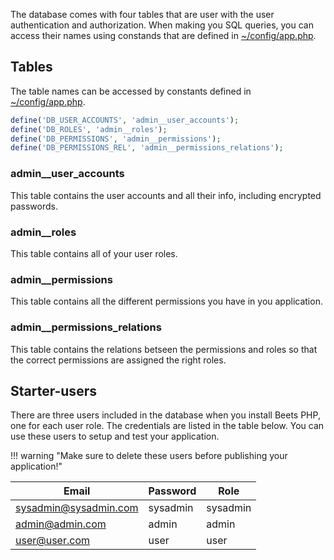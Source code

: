 The database comes with four tables that are user with the user authentication and authorization. When making you SQL queries, you can access their names using constands that are defined in [~/config/app.php](../configuration/app.md).

## Tables

The table names can be accessed by constants defined in [~/config/app.php](../configuration/app.md).

```php
define('DB_USER_ACCOUNTS', 'admin__user_accounts');
define('DB_ROLES', 'admin__roles');
define('DB_PERMISSIONS', 'admin__permissions');
define('DB_PERMISSIONS_REL', 'admin__permissions_relations');
```

### admin__user_accounts

This table contains the user accounts and all their info, including encrypted passwords.

### admin__roles

This table contains all of your user roles.

### admin__permissions

This table contains all the different permissions you have in you application.

### admin__permissions_relations

This table contains the relations betseen the permissions and roles so that the correct permissions are assigned the right roles.	

## Starter-users

There are three users included in the database when you install Beets PHP, one for each user role. The credentials are listed in the table below. You can use these users to setup and test your application.

!!! warning "Make sure to delete these users before publishing your application!"

| Email                 | Password | Role     |
| --------------------- | -------- | -------- |
| sysadmin@sysadmin.com | sysadmin | sysadmin |
| admin@admin.com       | admin    | admin    |
| user@user.com         | user     | user     |